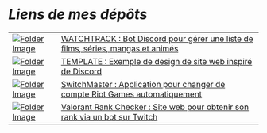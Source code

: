 # *Liens de mes dépôts*

<table>
    <tr>
        <td><a href="https://github.com/Cori-bot/Watchtrack"><img src="https://github.com/user-attachments/assets/c9740617-00e8-401e-ba45-7d33d62214f3" alt="Folder Image"></a></td>
        <td><a href="https://github.com/Cori-bot/Watchtrack">WATCHTRACK : Bot Discord pour gérer une liste de films, séries, mangas et animés</a></td>
    </tr>
    <tr>
        <td><a href="https://github.com/Cori-bot/site-discord-v1"><img src="https://github.com/user-attachments/assets/3ead8ab4-4142-4c02-b2ce-b5570e084805" alt="Folder Image"></a></td>
        <td><a href="https://github.com/Cori-bot/site-discord-v1">TEMPLATE : Exemple de design de site web inspiré de Discord</a></td>
    </tr>
    <tr>
        <td><a href="https://github.com/Cori-bot/SwitchMaster"><img src="https://github.com/user-attachments/assets/c9740617-00e8-401e-ba45-7d33d62214f3" alt="Folder Image"></a></td>
        <td><a href="https://github.com/Cori-bot/SwitchMaster">SwitchMaster : Application pour changer de compte Riot Games automatiquement</a></td>
    </tr>
    <tr>
        <td><a href="https://github.com/Cori-bot/Api-Rank-Valorant"><img src="https://github.com/user-attachments/assets/3ead8ab4-4142-4c02-b2ce-b5570e084805" alt="Folder Image"></a></td>
        <td><a href="https://github.com/Cori-bot/Api-Rank-Valorant">Valorant Rank Checker : Site web pour obtenir son rank via un bot sur Twitch</a></td>
    </tr>
</table>

